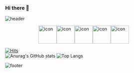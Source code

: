 ### Hi there 👋

<!--
**designerSejinOH/designerSejinOH** is a ✨ _special_ ✨ repository because its `README.md` (this file) appears on your GitHub profile.

Here are some ideas to get you started:

- 🔭 I’m currently working on ...
- 🌱 I’m currently learning ...
- 👯 I’m looking to collaborate on ...
- 🤔 I’m looking for help with ...
- 💬 Ask me about ...
- 📫 How to reach me: ...
- 😄 Pronouns: ...
- ⚡ Fun fact: ...
-->

![header](https://capsule-render.vercel.app/api?type=waving&color=FFFFFF&text=%20designerSejinOH%20%20&height=200&fontSize=90&fontColor=000000)
<div style="display: flex; align-items: flex-start; justify-content: center;">
    <img src="https://techstack-generator.vercel.app/ts-icon.svg" alt="icon" width="58" height="58" />
  <img src="https://techstack-generator.vercel.app/js-icon.svg" alt="icon" width="58" height="58" />
  <img src="https://techstack-generator.vercel.app/react-icon.svg" alt="icon" width="58" height="58" />
  <img src="https://techstack-generator.vercel.app/webpack-icon.svg" alt="icon" width="58" height="58" />
    <img src="https://techstack-generator.vercel.app/github-icon.svg" alt="icon" width="58" height="58" />
</div>

[![Hits](https://hits.seeyoufarm.com/api/count/incr/badge.svg?url=https%3A%2F%2Fgithub.com%2Fgjbae1212%2Fhit-counter)](https://hits.seeyoufarm.com)                    
![Anurag's GitHub stats](https://github-readme-stats.vercel.app/api?username=designerSejinOH&show_icons=true&theme=cobalt2)
![Top Langs](https://github-readme-stats.vercel.app/api/top-langs/?username=designerSejinOH&layout=demo&theme=dark)

![footer](https://capsule-render.vercel.app/api?section=footer&type=waving&color=FFFFFF)
